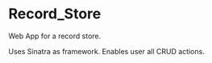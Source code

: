# Record_Store
Web App for a record store.

Uses Sinatra as framework.
Enables user all CRUD actions.

